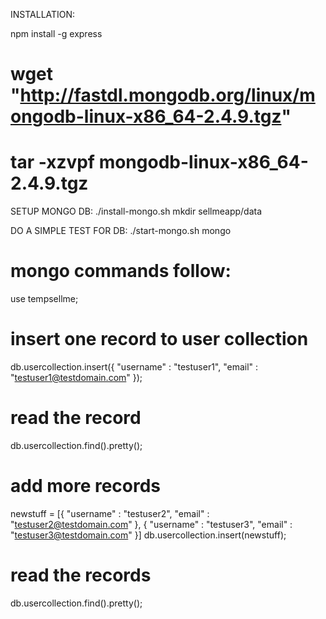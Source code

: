 INSTALLATION:

npm install -g express

# wget "http://fastdl.mongodb.org/linux/mongodb-linux-x86_64-2.4.9.tgz"
# tar -xzvpf mongodb-linux-x86_64-2.4.9.tgz

SETUP MONGO DB:
./install-mongo.sh
mkdir sellmeapp/data

DO A SIMPLE TEST FOR DB:
./start-mongo.sh
mongo

# mongo commands follow:
use tempsellme;

# insert one record to user collection
db.usercollection.insert({ "username" : "testuser1", "email" : "testuser1@testdomain.com" });

# read the record
db.usercollection.find().pretty();

# add more records
newstuff = [{ "username" : "testuser2", "email" : "testuser2@testdomain.com" }, { "username" : "testuser3", "email" : "testuser3@testdomain.com" }]
db.usercollection.insert(newstuff);

# read the records
db.usercollection.find().pretty();
